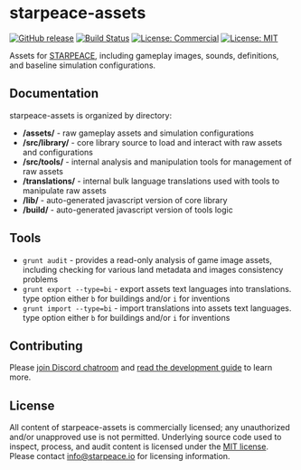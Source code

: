 
# starpeace-assets

[![GitHub release](https://img.shields.io/github/release/starpeace-project/starpeace-assets.svg)](https://github.com/starpeace-project/starpeace-assets/releases/)
[![Build Status](https://travis-ci.org/starpeace-project/starpeace-assets.svg)](https://travis-ci.org/starpeace-project/starpeace-assets)
[![License: Commercial](https://img.shields.io/badge/license-Commercial-yellowgreen.svg)](./LICENSE)
[![License: MIT](https://img.shields.io/badge/License-MIT-green.svg)](https://opensource.org/licenses/MIT)

Assets for [STARPEACE](https://www.starpeace.io), including gameplay images, sounds, definitions, and baseline simulation configurations.

## Documentation

starpeace-assets is organized by directory:

- **/assets/** - raw gameplay assets and simulation configurations
- **/src/library/** - core library source to load and interact with raw assets and configurations
- **/src/tools/** - internal analysis and manipulation tools for management of raw assets
- **/translations/** - internal bulk language translations used with tools to manipulate raw assets
- **/lib/** - auto-generated javascript version of core library
- **/build/** - auto-generated javascript version of tools logic

## Tools

- ```grunt audit``` - provides a read-only analysis of game image assets, including checking for various land metadata and images consistency problems
- ```grunt export --type=bi``` - export assets text languages into translations. type option either ```b``` for buildings and/or ```i``` for inventions
- ```grunt import --type=bi``` - import translations into assets text languages. type option either ```b``` for buildings and/or ```i``` for inventions

## Contributing

Please [join Discord chatroom](https://discord.gg/TF9Bmsj) and [read the development guide](./DEVELOPMENT.md) to learn more.

## License

All content of starpeace-assets is commercially licensed; any unauthorized and/or unapproved use is not permitted. Underlying source code used to inspect, process, and audit content is licensed under the [MIT license](https://opensource.org/licenses/mit-license.php). Please contact info@starpeace.io for licensing information.
